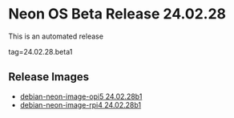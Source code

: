 # Neon OS Beta Release 24.02.28
This is an automated release

tag=24.02.28.beta1

## Release Images
- [debian-neon-image-opi5 24.02.28b1](https://2222.us/app/files/neon_images/core/opi5/dev/debian-neon-image-opi5_2024-02-27_21_20.img.xz)
- [debian-neon-image-rpi4 24.02.28b1](https://2222.us/app/files/neon_images/core/rpi4/dev/debian-neon-image-rpi4_2024-02-27_21_20.img.xz)
